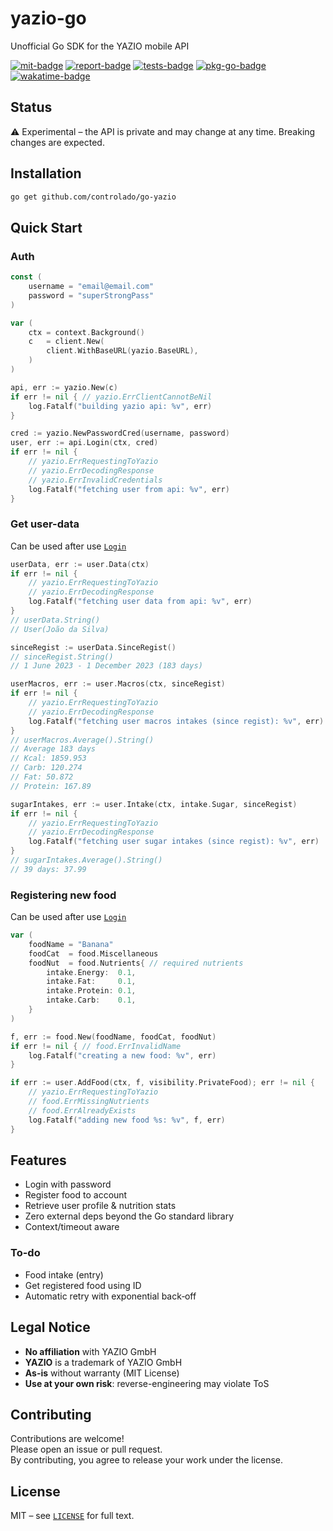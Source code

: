 # yazio-go

Unofficial Go SDK for the YAZIO mobile API

[![mit-badge](https://img.shields.io/badge/License-MIT-yellow.svg)](https://opensource.org/licenses/MIT)
[![report-badge](https://goreportcard.com/badge/github.com/controlado/go-yazio)](https://goreportcard.com/report/github.com/controlado/go-yazio)
[![tests-badge](https://github.com/controlado/go-yazio/actions/workflows/test.yml/badge.svg)](https://github.com/controlado/go-yazio/actions/workflows/test.yml)
[![pkg-go-badge](https://pkg.go.dev/badge/github.com/controlado/go-yazio.svg)](https://pkg.go.dev/github.com/controlado/go-yazio)
[![wakatime-badge](https://wakatime.com/badge/github/controlado/go-yazio.svg)](https://wakatime.com/badge/github/controlado/go-yazio)

## Status

⚠️ Experimental – the API is private and may change at any time. Breaking changes are expected.

## Installation

```bash
go get github.com/controlado/go-yazio
```

## Quick Start

### Auth

```go
const (
    username = "email@email.com"
    password = "superStrongPass"
)

var (
    ctx = context.Background()
    c   = client.New(
        client.WithBaseURL(yazio.BaseURL),
    )
)

api, err := yazio.New(c)
if err != nil { // yazio.ErrClientCannotBeNil
    log.Fatalf("building yazio api: %v", err)
}

cred := yazio.NewPasswordCred(username, password)
user, err := api.Login(ctx, cred)
if err != nil {
    // yazio.ErrRequestingToYazio
    // yazio.ErrDecodingResponse
    // yazio.ErrInvalidCredentials
    log.Fatalf("fetching user from api: %v", err)
}
```

### Get user-data

Can be used after use [`Login`](#auth)

```go
userData, err := user.Data(ctx)
if err != nil {
    // yazio.ErrRequestingToYazio
    // yazio.ErrDecodingResponse
    log.Fatalf("fetching user data from api: %v", err)
}
// userData.String()
// User(João da Silva)

sinceRegist := userData.SinceRegist()
// sinceRegist.String()
// 1 June 2023 - 1 December 2023 (183 days)

userMacros, err := user.Macros(ctx, sinceRegist)
if err != nil {
    // yazio.ErrRequestingToYazio
    // yazio.ErrDecodingResponse
    log.Fatalf("fetching user macros intakes (since regist): %v", err)
}
// userMacros.Average().String()
// Average 183 days
// Kcal: 1859.953
// Carb: 120.274
// Fat: 50.872
// Protein: 167.89

sugarIntakes, err := user.Intake(ctx, intake.Sugar, sinceRegist)
if err != nil {
    // yazio.ErrRequestingToYazio
    // yazio.ErrDecodingResponse
    log.Fatalf("fetching user sugar intakes (since regist): %v", err)
}
// sugarIntakes.Average().String()
// 39 days: 37.99
```

### Registering new food

Can be used after use [`Login`](#auth)

```go
var (
    foodName = "Banana"
    foodCat  = food.Miscellaneous
    foodNut  = food.Nutrients{ // required nutrients
        intake.Energy:  0.1,
        intake.Fat:     0.1,
        intake.Protein: 0.1,
        intake.Carb:    0.1,
    }
)

f, err := food.New(foodName, foodCat, foodNut)
if err != nil { // food.ErrInvalidName
    log.Fatalf("creating a new food: %v", err)
}

if err := user.AddFood(ctx, f, visibility.PrivateFood); err != nil {
    // yazio.ErrRequestingToYazio
    // food.ErrMissingNutrients
    // food.ErrAlreadyExists
    log.Fatalf("adding new food %s: %v", f, err)
}
```

## Features

* Login with password
* Register food to account
* Retrieve user profile & nutrition stats
* Zero external deps beyond the Go standard library
* Context/timeout aware

### To-do

* Food intake (entry)
* Get registered food using ID
* Automatic retry with exponential back‑off

## Legal Notice

* **No affiliation** with YAZIO GmbH  
* **YAZIO** is a trademark of YAZIO GmbH  
* **As-is** without warranty (MIT License)  
* **Use at your own risk**: reverse-engineering may violate ToS  

## Contributing

Contributions are welcome!  
Please open an issue or pull request.  
By contributing, you agree to release your work under the license.

## License

MIT – see [`LICENSE`](./LICENSE) for full text.

